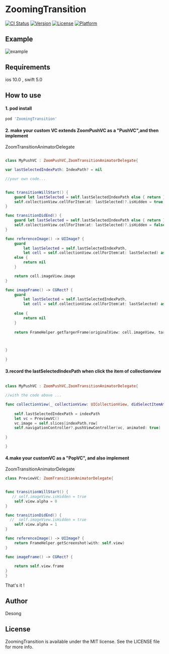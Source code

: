 # ZoomingTransition

[![CI Status](https://img.shields.io/travis/lnpjjds@gmail.com/ZoomingTransition.svg?style=flat)](https://travis-ci.org/lnpjjds@gmail.com/ZoomingTransition)
[![Version](https://img.shields.io/cocoapods/v/ZoomingTransition.svg?style=flat)](https://cocoapods.org/pods/ZoomingTransition)
[![License](https://img.shields.io/cocoapods/l/ZoomingTransition.svg?style=flat)](https://cocoapods.org/pods/ZoomingTransition)
[![Platform](https://img.shields.io/cocoapods/p/ZoomingTransition.svg?style=flat)](https://cocoapods.org/pods/ZoomingTransition)

## Example

![example](https://github.com/moo611/iOS-ZoomingTransition/blob/main/example.gif "example")

## Requirements
ios 10.0  , swift 5.0
## How to use

#### 1. pod install
```ruby
pod 'ZoomingTransition'
```
#### 2. make your custom VC extends ZoomPushVC as a "PushVC",and then implement 
ZoomTransitionAnimatorDelegate
```swift

class MyPushVC : ZoomPushVC,ZoomTransitionAnimatorDelegate{

var lastSelectedIndexPath: IndexPath? = nil

//your own code...


func transitionWillStart() {
    guard let lastSelected = self.lastSelectedIndexPath else { return }
    self.collectionView.cellForItem(at: lastSelected)?.isHidden = true
}

func transitionDidEnd() {
    guard let lastSelected = self.lastSelectedIndexPath else { return }
    self.collectionView.cellForItem(at: lastSelected)?.isHidden = false
}

func referenceImage() -> UIImage? {
    guard
        let lastSelected = self.lastSelectedIndexPath,
        let cell = self.collectionView.cellForItem(at: lastSelected) as? CustomCell
    else {
        return nil
    }

    return cell.imageView.image
}

func imageFrame() -> CGRect? {
    guard
        let lastSelected = self.lastSelectedIndexPath,
        let cell = self.collectionView.cellForItem(at: lastSelected) as? CustomCell
    
    else {
        return nil
    }
    
    return FrameHelper.getTargerFrame(originalView: cell.imageView, targetView: self.view)



}
     
}

```
#### 3.record the lastSelectedIndexPath when click the item of collectionview

```swift

class MyPushVC : ZoomPushVC,ZoomTransitionAnimatorDelegate{

//with the code above ...

func collectionView(_ collectionView: UICollectionView, didSelectItemAt indexPath: IndexPath) {
    
    self.lastSelectedIndexPath = indexPath
    let vc = PreviewVC()
    vc.image = self.slices[indexPath.row]
    self.navigationController?.pushViewController(vc, animated: true)
    
}

}

```
#### 4.make your customVC as a "PopVC", and also implement 
ZoomTransitionAnimatorDelegate

```swift
class PreviewVC: ZoomTransitionAnimatorDelegate{


func transitionWillStart() {
   // self.imageView.isHidden = true
    self.view.alpha = 0
}

func transitionDidEnd() {
  //  self.imageView.isHidden = true
    self.view.alpha = 1
}

func referenceImage() -> UIImage? {
    return FrameHelper.getScreenshot(with: self.view)
}

func imageFrame() -> CGRect? {
   
    return self.view.frame
}
}

```

That's it !  
## Author

Desong

## License

ZoomingTransition is available under the MIT license. See the LICENSE file for more info.
